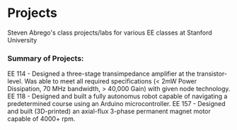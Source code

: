 # Projects
Steven Abrego's class projects/labs for various EE classes at Stanford University


### Summary of Projects:

EE 114 - Designed a three-stage transimpedance amplifier at the transistor-level. Was able to meet all required specifications (< 2mW Power Dissipation, 70 MHz bandwidth, > 40,000 Gain) with given node technology.
EE 118 - Designed and built a fully autonomus robot capable of navigating a predetermined course using an Arduino microcontroller.
EE 157 - Designed and built (3D-printed) an axial-flux 3-phase permanent magnet motor capable of 4000+ rpm.
